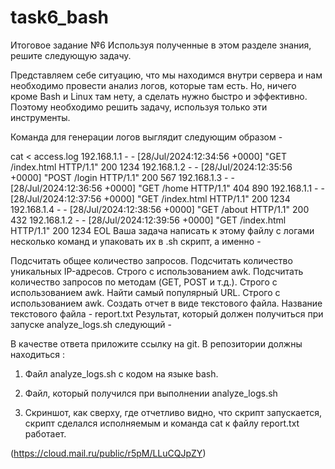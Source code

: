 # task6_bash
Итоговое задание  №6
Используя полученные в этом разделе знания, решите следующую задачу.

Представляем себе ситуацию, что мы находимся внутри сервера и нам необходимо провести анализ логов, которые там есть. Но, ничего кроме Bash и Linux там нету, а сделать нужно быстро и эффективно. Поэтому необходимо решить задачу, используя только эти инструменты.

Команда для генерации логов выглядит следующим образом - 

cat <<EOL > access.log
192.168.1.1 - - [28/Jul/2024:12:34:56 +0000] "GET /index.html HTTP/1.1" 200 1234
192.168.1.2 - - [28/Jul/2024:12:35:56 +0000] "POST /login HTTP/1.1" 200 567
192.168.1.3 - - [28/Jul/2024:12:36:56 +0000] "GET /home HTTP/1.1" 404 890
192.168.1.1 - - [28/Jul/2024:12:37:56 +0000] "GET /index.html HTTP/1.1" 200 1234
192.168.1.4 - - [28/Jul/2024:12:38:56 +0000] "GET /about HTTP/1.1" 200 432
192.168.1.2 - - [28/Jul/2024:12:39:56 +0000] "GET /index.html HTTP/1.1" 200 1234
EOL
Ваша задача написать к этому файлу с логами несколько команд и упаковать их в .sh скрипт, а именно - 

Подсчитать общее количество запросов.
Подсчитать количество уникальных IP-адресов. Строго с использованием awk.
Подсчитать количество запросов по методам (GET, POST и т.д.). Строго с использованием awk.
Найти самый популярный URL. Строго с использованием awk.
Создать отчет в виде текстового файла. Название текстового файла - report.txt
Результат, который должен получиться при запуске analyze_logs.sh следующий - 



В качестве ответа приложите ссылку на git. В репозитории должны находиться :

1. Файл analyze_logs.sh с кодом на языке bash.

2. Файл, который получился при выполнении analyze_logs.sh

3. Cкриншот, как сверху, где отчетливо видно, что скрипт запускается, скрипт сделался исполняемым и команда cat к файлу report.txt работает.







(https://cloud.mail.ru/public/r5pM/LLuCQJpZY)
